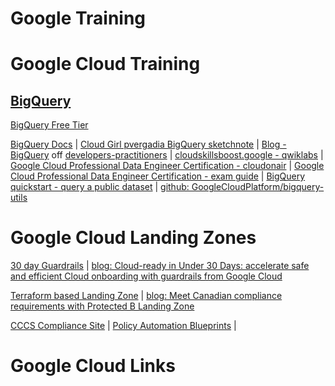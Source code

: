 # Google Training

# Google Cloud Training

## [BigQuery](https://console.cloud.google.com/bigquery) 
[BigQuery Free Tier](https://cloud.google.com/free/docs/gcp-free-tier/#bigquery)

[BigQuery Docs](https://cloud.google.com/bigquery/docs/quickstarts) | 
 [Cloud Girl pvergadia BigQuery sketchnote](https://thecloudgirl.dev/bigquery.html) |
 [Blog - BigQuery](https://cloud.google.com/blog/topics/developers-practitioners/announcing-bigquery-and-bigquery-ml-operators-vertex-ai-pipelines) off [developers-practitioners](https://cloud.google.com/blog/topics/developers-practitioners) |
 [cloudskillsboost.google - qwiklabs](https://www.cloudskillsboost.google/catalog?keywords=bigquery&locale=&solution%5B%5D=any&role%5B%5D=any&skill-badge%5B%5D=any&format%5B%5D=any&level%5B%5D=any&duration%5B%5D=any&language%5B%5D=any) |
 [Google Cloud Professional Data Engineer Certification - cloudonair](https://cloudonair.withgoogle.com/events/data-engineer-certification) | 
 [Google Cloud Professional Data Engineer Certification - exam guide](https://cloud.google.com/certification/guides/data-engineer) | 
 [BigQuery quickstart - query a public dataset](https://cloud.google.com/bigquery/docs/quickstarts/query-public-dataset-console?_ga=2.259030538.-1271243118.1645576652&_gac=1.255600122.1648756058.CjwKCAjwopWSBhB6EiwAjxmqDVk06ctWXtq7bthtbiKD0TGsXmUSWNY57QpqQEckHWl-fekp9Tt0AxoCuNQQAvD_BwE) |
 [github: GoogleCloudPlatform/bigquery-utils](https://github.com/GoogleCloudPlatform/bigquery-utils)
 
 



# Google Cloud Landing Zones
[30 day Guardrails](https://github.com/canada-ca/accelerators_accelerateurs-gcp) | [blog: Cloud-ready in Under 30 Days: accelerate safe and efficient Cloud onboarding with guardrails from Google Cloud](https://cloud.google.com/blog/topics/public-sector/cloud-ready-under-30-days-accelerate-safe-and-efficient-cloud-onboarding-guardrails-google-cloud)

[Terraform based Landing Zone](https://github.com/GoogleCloudPlatform/pbmm-on-gcp-onboarding) | 
  [blog: Meet Canadian compliance requirements with Protected B Landing Zone](https://cloud.google.com/blog/topics/public-sector/meet-canadian-compliance-requirements-protected-b-landing-zones)

[CCCS Compliance Site](https://cloud.google.com/security/compliance/offerings#/regions=Canada) | 
  [Policy Automation Blueprints](https://cloud.google.com/architecture/security-foundations) |


# Google Cloud Links


